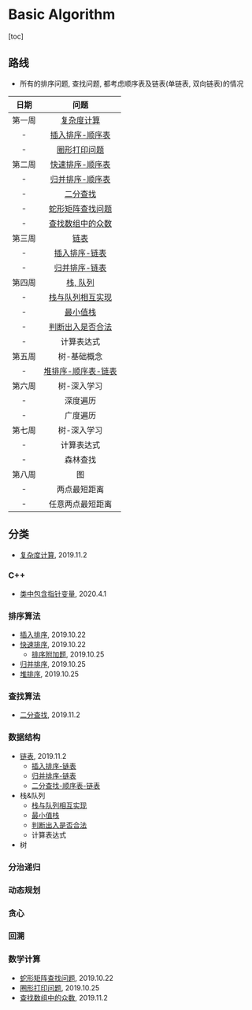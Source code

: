 # Basic Algorithm

[toc]

## 路线

- 所有的排序问题, 查找问题, 都考虑顺序表及链表(单链表, 双向链表)的情况

|日期|问题|
|:----:|:----:|
|第一周|[复杂度计算](./docs/复杂度计算.md)|
|-|[插入排序-顺序表](./docs/插入排序.md)|
|-|[圈形打印问题](./docs/圆形打印问题.md)|
|第二周|[快速排序-顺序表](./docs/快速排序.md)|
|-|[归并排序-顺序表](./docs/归并排序.md)|
|-|[二分查找](./docs/二分查找.md)|
|-|[蛇形矩阵查找问题](./docs/蛇形矩阵查找问题.md)|
|-|[查找数组中的众数](./docs/查找数组中的众数.md)|
|第三周|[链表](./docs/链表.md)|
|-|[插入排序-链表](./docs/插入排序.md)|
|-|[归并排序-链表](./docs/归并排序.md)|
|第四周|[栈, 队列](./docs/栈&队列.md)|
|-|[栈与队列相互实现](./docs/栈与队列相互实现.md)|
|-|[最小值栈](./docs/最小值栈.md)|
|-|[判断出入是否合法](./docs/判断出入是否合法.md)|
|-|计算表达式|
|第五周|树-基础概念|
|-|[堆排序-顺序表-链表](./docs/堆排序.md)|
|第六周|树-深入学习|
|-|深度遍历|
|-|广度遍历|
|第七周|树-深入学习|
|-|计算表达式|
|-|森林查找|
|第八周|图|
|-|两点最短距离|
|-|任意两点最短距离|

## 分类

- [复杂度计算](./docs/复杂度计算.md), 2019.11.2

### C++

- [类中包含指针变量](./docs/类中包含指针变量.md), 2020.4.1

### 排序算法

- [插入排序](./docs/插入排序.md), 2019.10.22
- [快速排序](./docs/快速排序.md), 2019.10.22
    - [排序附加题](./docs/快速排序.md), 2019.10.25
- [归并排序](./docs/归并排序.md), 2019.10.25
- [堆排序](./docs/堆排序.md), 2019.10.25

### 查找算法

- [二分查找](./docs/二分查找.md), 2019.11.2

### 数据结构

- [链表](./docs/链表.md), 2019.11.2
    - [插入排序-链表](./docs/插入排序.md)
    - [归并排序-链表](./docs/归并排序.md)
    - [二分查找-顺序表-链表](./docs/二分查找.md)
- 栈&队列
    - [栈与队列相互实现](./docs/栈与队列相互实现.md)
    - [最小值栈](./docs/最小值栈.md)
    - [判断出入是否合法](./docs/判断出入是否合法.md)
    - 计算表达式
- 树

### 分治递归

### 动态规划

### 贪心

### 回溯

### 数学计算

- [蛇形矩阵查找问题](./docs/蛇形矩阵查找问题.md), 2019.10.22
- [圈形打印问题](./docs/圆形打印问题.md), 2019.10.25
- [查找数组中的众数](./docs/查找数组中的众数.md), 2019.11.2


